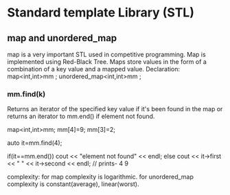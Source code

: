 # Standard template Library (STL)

## map and unordered_map
map is a very important STL used in competitive programming. Map is implemented using Red-Black Tree. Maps store values in the form of a combination of a key value and a mapped value.
Declaration:
map<int,int>mm ;
unordered_map<int,int>mm ;

### mm.find(k)
Returns an iterator of the specified key value if it's been found in the map or returns an iterator to mm.end() if element not found.

map<int,int>mm;
mm[4]=9;
mm[3]=2;

auto it=mm.find(4);

if(it==mm.end())
cout << "element not found" << endl;
else cout << it->first << " " << it->second << endl;  // prints- 4 9

complexity:
for map complexity is logarithmic.
for unordered_map complexity is constant(average), linear(worst).
